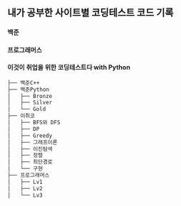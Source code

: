 ## 내가 공부한 사이트별 코딩테스트 코드 기록
#### 백준
#### 프로그래머스 
#### 이것이 취업을 위한 코딩테스트다 with Python

```bash
├── 백준C++
├── 백준Python
│   ├── Bronze
│   ├── Silver
│   └── Gold
├── 이취코
│   ├── BFS와 DFS
│   ├── DP
│   ├── Greedy
│   ├── 그래프이론
│   ├── 이진탐색
│   ├── 정렬
│   ├── 최단경로
│   └── 구현
├── 프로그래머스
│   ├── Lv1
│   ├── Lv2
│   └── Lv3
```
